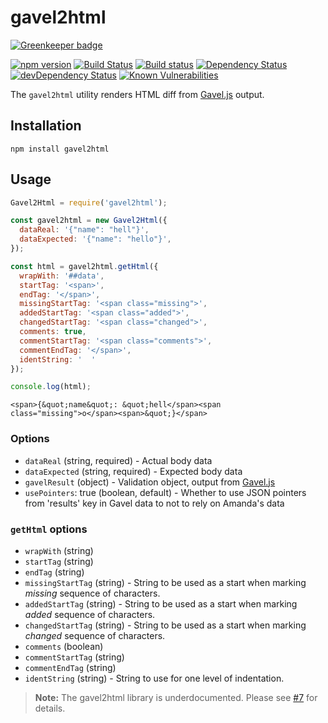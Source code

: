 # gavel2html

[![Greenkeeper badge](https://badges.greenkeeper.io/apiaryio/gavel2html.svg)](https://greenkeeper.io/)

[![npm version](https://badge.fury.io/js/gavel2html.svg)](https://badge.fury.io/js/gavel2html)
[![Build Status](https://travis-ci.org/apiaryio/gavel2html.svg?branch=master)](https://travis-ci.org/apiaryio/gavel2html)
[![Build status](https://ci.appveyor.com/api/projects/status/1rj4gt5g5prjp5ah/branch/master?svg=true)](https://ci.appveyor.com/project/Apiary/gavel2html/branch/master)
[![Dependency Status](https://david-dm.org/apiaryio/gavel2html.svg)](https://david-dm.org/apiaryio/gavel2html)
[![devDependency Status](https://david-dm.org/apiaryio/gavel2html/dev-status.svg)](https://david-dm.org/apiaryio/gavel2html?type=dev)
[![Known Vulnerabilities](https://snyk.io/test/npm/gavel2html/badge.svg)](https://snyk.io/test/npm/gavel2html)

The `gavel2html` utility renders HTML diff from [Gavel.js][] output.

## Installation

```
npm install gavel2html
```

## Usage

```javascript
Gavel2Html = require('gavel2html');

const gavel2html = new Gavel2Html({
  dataReal: '{"name": "hell"}',
  dataExpected: '{"name": "hello"}',
});

const html = gavel2html.getHtml({
  wrapWith: '##data',
  startTag: '<span>',
  endTag: '</span>',
  missingStartTag: '<span class="missing">',
  addedStartTag: '<span class="added">',
  changedStartTag: '<span class="changed">',
  comments: true,
  commentStartTag: '<span class="comments">',
  commentEndTag: '</span>',
  identString: '  '
});

console.log(html);
```

```
<span>{&quot;name&quot;: &quot;hell</span><span class="missing">o</span><span>&quot;}</span>
```

### Options

- `dataReal` (string, required) - Actual body data
- `dataExpected` (string, required) - Expected body data
- `gavelResult` (object) - Validation object, output from [Gavel.js][]
- `usePointers`: true (boolean, default) - Whether to use JSON pointers from 'results' key in Gavel data to not to rely on Amanda's data

### `getHtml` options

- `wrapWith` (string)
- `startTag` (string)
- `endTag` (string)
- `missingStartTag` (string) - String to be used as a start when marking _missing_ sequence of characters.
- `addedStartTag` (string) - String to be used as a start when marking _added_ sequence of characters.
- `changedStartTag` (string) - String to be used as a start when marking _changed_ sequence of characters.
- `comments` (boolean)
- `commentStartTag` (string)
- `commentEndTag` (string)
- `identString` (string) - String to use for one level of indentation.

> **Note:** The gavel2html library is underdocumented. Please see [#7](https://github.com/apiaryio/gavel2html/issues/7) for details.


[Gavel.js]: https://github.com/apiaryio/gavel.js
